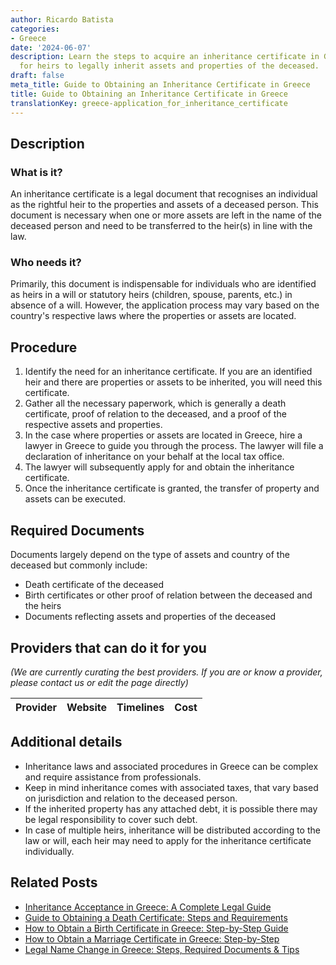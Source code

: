 ```yaml
---
author: Ricardo Batista
categories:
- Greece
date: '2024-06-07'
description: Learn the steps to acquire an inheritance certificate in Greece. Essential
  for heirs to legally inherit assets and properties of the deceased.
draft: false
meta_title: Guide to Obtaining an Inheritance Certificate in Greece
title: Guide to Obtaining an Inheritance Certificate in Greece
translationKey: greece-application_for_inheritance_certificate
---
```


## Description
### What is it?
An inheritance certificate is a legal document that recognises an individual as the rightful heir to the properties and assets of a deceased person. This document is necessary when one or more assets are left in the name of the deceased person and need to be transferred to the heir(s) in line with the law.
### Who needs it?
Primarily, this document is indispensable for individuals who are identified as heirs in a will or statutory heirs (children, spouse, parents, etc.) in absence of a will. However, the application process may vary based on the country's respective laws where the properties or assets are located.

## Procedure
1. Identify the need for an inheritance certificate. If you are an identified heir and there are properties or assets to be inherited, you will need this certificate.
2. Gather all the necessary paperwork, which is generally a death certificate, proof of relation to the deceased, and a proof of the respective assets and properties.
3. In the case where properties or assets are located in Greece, hire a lawyer in Greece to guide you through the process. The lawyer will file a declaration of inheritance on your behalf at the local tax office.
4. The lawyer will subsequently apply for and obtain the inheritance certificate.
5. Once the inheritance certificate is granted, the transfer of property and assets can be executed.

## Required Documents
Documents largely depend on the type of assets and country of the deceased but commonly include:
- Death certificate of the deceased
- Birth certificates or other proof of relation between the deceased and the heirs
- Documents reflecting assets and properties of the deceased

## Providers that can do it for you

_(We are currently curating the best providers. If you are or know a provider, please contact us or edit the page directly)_

| Provider        |     Website     |     Timelines    |       Cost      |
| :-------------: | :-------------: |  :-------------: | :-------------: |

## Additional details
- Inheritance laws and associated procedures in Greece can be complex and require assistance from professionals.
- Keep in mind inheritance comes with associated taxes, that vary based on jurisdiction and relation to the deceased person.
- If the inherited property has any attached debt, it is possible there may be legal responsibility to cover such debt.
- In case of multiple heirs, inheritance will be distributed according to the law or will, each heir may need to apply for the inheritance certificate individually.
## Related Posts

- [Inheritance Acceptance in Greece: A Complete Legal Guide](https://tramitit.com/guides/greece/application_for_inheritance_acceptance/)
- [Guide to Obtaining a Death Certificate: Steps and Requirements](https://tramitit.com/guides/greece/application_for_death_certificate/)
- [How to Obtain a Birth Certificate in Greece: Step-by-Step Guide](https://tramitit.com/guides/greece/application_for_birth_certificate/)
- [How to Obtain a Marriage Certificate in Greece: Step-by-Step](https://tramitit.com/guides/greece/application_for_marriage_certificate/)
- [Legal Name Change in Greece: Steps, Required Documents & Tips](https://tramitit.com/guides/greece/application_for_name_change_certificate/)